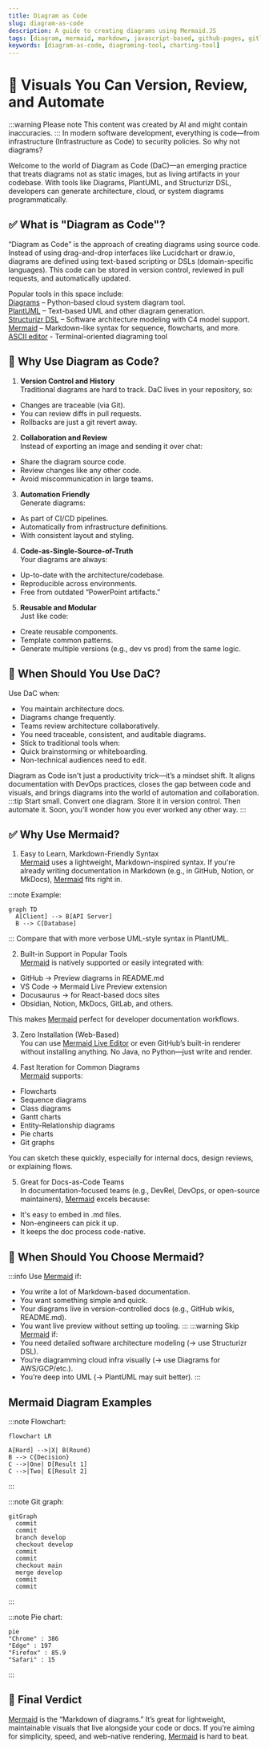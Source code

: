 ```yaml
---
title: Diagram as Code
slug: diagram-as-code
description: A guide to creating diagrams using Mermaid.JS
tags: [diagram, mermaid, markdown, javascript-based, github-pages, gitlab-pages]
keywords: [diagram-as-code, diagraming-tool, charting-tool]
---
```

# 🧱 Visuals You Can Version, Review, and Automate
:::warning Please note
This content was created by AI and might contain inaccuracies.
:::
In modern software development, everything is code—from infrastructure (Infrastructure as Code) to security policies. So why not diagrams?  

Welcome to the world of Diagram as Code (DaC)—an emerging practice that treats diagrams not as static images, but as living artifacts in your codebase. With tools like Diagrams, PlantUML, and Structurizr DSL, developers can generate architecture, cloud, or system diagrams programmatically.
## ✅ What is "Diagram as Code"?
“Diagram as Code” is the approach of creating diagrams using source code. Instead of using drag-and-drop interfaces like Lucidchart or draw.io, diagrams are defined using text-based scripting or DSLs (domain-specific languages). This code can be stored in version control, reviewed in pull requests, and automatically updated.

Popular tools in this space include:  
[Diagrams](https://github.com/mingrammer/diagrams) – Python-based cloud system diagram tool.  
[PlantUML](https://github.com/plantuml/plantuml) – Text-based UML and other diagram generation.  
[Structurizr DSL](https://github.com/structurizr/dsl) – Software architecture modeling with C4 model support.  
[Mermaid](https://github.com/mermaid-js/mermaid) – Markdown-like syntax for sequence, flowcharts, and more.  
[ASCII editor](https://asciiflow.com/#/) - Terminal-oriented diagraming tool
## 🚀 Why Use Diagram as Code?
1. **Version Control and History**  
Traditional diagrams are hard to track. DaC lives in your repository, so:
- Changes are traceable (via Git).
- You can review diffs in pull requests.
- Rollbacks are just a git revert away.

2. **Collaboration and Review**  
Instead of exporting an image and sending it over chat:
- Share the diagram source code.
- Review changes like any other code.
- Avoid miscommunication in large teams.

3. **Automation Friendly**  
Generate diagrams:
- As part of CI/CD pipelines.
- Automatically from infrastructure definitions.
- With consistent layout and styling.  

4. **Code-as-Single-Source-of-Truth**  
Your diagrams are always:
- Up-to-date with the architecture/codebase.
- Reproducible across environments.
- Free from outdated “PowerPoint artifacts.”

5. **Reusable and Modular**  
Just like code:
- Create reusable components.
- Template common patterns.
- Generate multiple versions (e.g., dev vs prod) from the same logic.  

## 🧩 When Should You Use DaC?
Use DaC when:

- You maintain architecture docs.
- Diagrams change frequently.
- Teams review architecture collaboratively.
- You need traceable, consistent, and auditable diagrams.
- Stick to traditional tools when:
- Quick brainstorming or whiteboarding.
- Non-technical audiences need to edit.

Diagram as Code isn't just a productivity trick—it’s a mindset shift.
It aligns documentation with DevOps practices, closes the gap between code and visuals, and brings diagrams into the world of automation and collaboration.
:::tip 
Start small. Convert one diagram. Store it in version control. Then automate it.
Soon, you’ll wonder how you ever worked any other way.
:::

## ✅ Why Use Mermaid?
1. Easy to Learn, Markdown-Friendly Syntax  
[Mermaid](https://github.com/mermaid-js/mermaid) uses a lightweight, Markdown-inspired syntax. If you're already writing documentation in Markdown (e.g., in GitHub, Notion, or MkDocs), [Mermaid](https://github.com/mermaid-js/mermaid) fits right in.

:::note Example:
```mermaid
graph TD
  A[Client] --> B[API Server]
  B --> C[Database]
```
:::
Compare that with more verbose UML-style syntax in PlantUML.

2. Built-in Support in Popular Tools  
[Mermaid](https://github.com/mermaid-js/mermaid) is natively supported or easily integrated with:
- GitHub → Preview diagrams in README.md
- VS Code → Mermaid Live Preview extension
- Docusaurus → for React-based docs sites
- Obsidian, Notion, MkDocs, GitLab, and others.  

This makes [Mermaid](https://github.com/mermaid-js/mermaid) perfect for developer documentation workflows.

3. Zero Installation (Web-Based)  
You can use [Mermaid Live Editor](https://mermaid.live/) or even GitHub’s built-in renderer without installing anything. No Java, no Python—just write and render.

4. Fast Iteration for Common Diagrams  
[Mermaid](https://github.com/mermaid-js/mermaid) supports:
- Flowcharts
- Sequence diagrams
- Class diagrams
- Gantt charts
- Entity-Relationship diagrams
- Pie charts
- Git graphs

You can sketch these quickly, especially for internal docs, design reviews, or explaining flows.

5. Great for Docs-as-Code Teams  
In documentation-focused teams (e.g., DevRel, DevOps, or open-source maintainers), [Mermaid](https://github.com/mermaid-js/mermaid) excels because:
- It's easy to embed in .md files.
- Non-engineers can pick it up.
- It keeps the doc process code-native.

## 🧠 When Should You Choose Mermaid?
:::info Use
[Mermaid](https://github.com/mermaid-js/mermaid) if:
- You write a lot of Markdown-based documentation.
- You want something simple and quick.
- Your diagrams live in version-controlled docs (e.g., GitHub wikis, README.md).
- You want live preview without setting up tooling.
:::
:::warning  Skip
[Mermaid](https://github.com/mermaid-js/mermaid) if:
- You need detailed software architecture modeling (→ use Structurizr DSL).
- You’re diagramming cloud infra visually (→ use Diagrams for AWS/GCP/etc.).
- You’re deep into UML (→ PlantUML may suit better).
:::

## Mermaid Diagram Examples

:::note Flowchart:
```mermaid
flowchart LR

A[Hard] -->|X| B(Round)
B --> C{Decision}
C -->|One| D[Result 1]
C -->|Two| E[Result 2]
```
:::

:::note Git graph:
```mermaid
gitGraph
  commit
  commit
  branch develop
  checkout develop
  commit
  commit
  checkout main
  merge develop
  commit
  commit
```
:::

:::note Pie chart:
```mermaid
pie
"Chrome" : 386
"Edge" : 197
"Firefox" : 85.9
"Safari" : 15
```
:::

## 🏁 Final Verdict
[Mermaid](https://github.com/mermaid-js/mermaid) is the “Markdown of diagrams.”
It’s great for lightweight, maintainable visuals that live alongside your code or docs. If you're aiming for simplicity, speed, and web-native rendering, [Mermaid](https://github.com/mermaid-js/mermaid) is hard to beat.